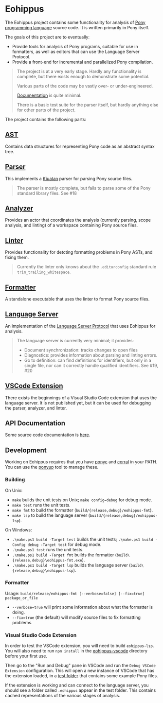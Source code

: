 # Eohippus

The Eohippus project contains some functionality for analysis of
[Pony programming language](https://ponylang.io) source code.  It is written
primarily in Pony itself.

The goals of this project are to eventually:

- Provide tools for analysis of Pony programs, suitable for use in formatters,
  as well as editors that can use the Language Server Protocol.
- Provide a front-end for incremental and parallelized Pony compilation.

> The project is at a very early stage.  Hardly any functionality is complete,
> but there exists enough to demonstrate some potential.
>
> Various parts of the code may be vastly over- or under-engineered.
>
> [Documentation](http://chalcolith.github.io/eohippus/eohippus--index/) is quite minimal.
>
> There is a basic test suite for the parser itself, but hardly anything else
> for other parts of the project.

The project contains the following parts:

## [AST](https://github.com/chalcolith/eohippus/tree/main/eohippus/ast)

Contains data structures for representing Pony code as an abstract syntax tree.

## [Parser](https://github.com/chalcolith/eohippus/tree/main/eohippus/parser)

This implements a [Kiuatan](https://github.com/chalcolith/kiuatan) parser for
parsing Pony source files.

> The parser is mostly complete, but fails to parse some of the Pony standard
> library files.  See #18

## [Analyzer](https://github.com/chalcolith/eohippus/tree/main/eohippus/analyzer)

Provides an actor that coordinates the analysis (currently parsing, scope
analysis, and linting) of a workspace containing Pony source files.

## [Linter](https://github.com/chalcolith/eohippus/tree/main/eohippus/linter)

Provides functionality for detcting formatting problems in Pony ASTs, and
fixing them.

> Currently the linter only knows about the `.editorconfig` standard rule
> `trim_trailing_whitespace`.

## [Formatter](https://github.com/chalcolith/eohippus/tree/main/eohippus-fmt)

A standalone executable that uses the linter to format Pony source files.

## [Language Server](https://github.com/chalcolith/eohippus/tree/main/eohippus/server)

An implementation of the [Language Server Protocol](https://microsoft.github.io/language-server-protocol/)
that uses Eohippus for analysis.

> The language server is currently very minimal; it provides:
>
> - Document synchronization: tracks changes to open files
> - Diagnostics: provides information about parsing and linting errors.
> - Go to definition: can find definitions for identifiers, but only in a single file, nor can it correctly handle qualified identifiers. See #19, #20

## [VSCode Extension](https://github.com/chalcolith/eohippus/tree/main/eohippus-vscode)

There exists the beginnings of a Visual Studio Code extension that uses the
language server.  It is not published yet, but it can be used for debugging the
parser, analyzer, and linter.

## API Documentation

Some source code documentation is [here](http://chalcolith.github.io/eohippus/eohippus--index/).

## Development

Working on Eohippus requires that you have [ponyc](https://github.com/ponylang/ponyc)
and [corral](https://github.com/ponylang/corral) in your PATH.  You can use the
[ponyup](https://github.com/ponylang/ponyup) tool to manage these.

### Building

On Unix:

- `make` builds the unit tests on Unix; `make config=debug` for debug mode.
- `make test` runs the unit tests.
- `make fmt` to build the formatter (`build/{release,debug}/eohippus-fmt`).
- `make lsp` to build the language server (`build/{release,debug}/eohippus-lsp`).

On Windows:

- `.\make.ps1 build -Target test` builds the unit tests; `.\make.ps1 build -Config debug -Target test` for debug mode.
- `.\make.ps1 test` runs the unit tests.
- `.\make.ps1 build -Target fmt` builds the formatter (`build\{release,debug}\eohippus-fmt.exe`).
- `.\make.ps1 build -Target lsp` builds the language server (`build\{release,debug}\eohippus-lsp`).

### Formatter

Usage: `build/release/eohippus-fmt [--verbose=false] [--fix=true] package_or_file`

- `--verbose=true` will print some information about what the formatter is doing.
- `--fix=true` (the default) will modify source files to fix formatting problems.

### Visual Studio Code Extension

In order to test the VSCode extension, you will need to build `eohippus-lsp`.
You will also need to run `npm install` in the [eohippus-vscode](https://github.com/chalcolith/eohippus/tree/main/eohippus-vscode) directory before your first use.

Then go to the "Run and Debug" pane in VSCode and run the `Debug VSCode Extension`
configuration.  This will open a new instance of VSCode that has the extension loaded, in a [test folder](https://github.com/chalcolith/eohippus/tree/main/eohippus-vscode/test_folder) that contains some example Pony files.

If the extension is working and can connect to the language server, you should
see a folder called `.eohippus` appear in the test folder.  This contains cached
representations of the various stages of analysis.
